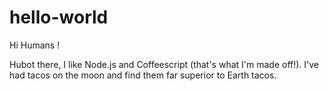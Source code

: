 # hello-world

Hi Humans !

Hubot there, I like Node.js and Coffeescript (that's what I'm made off!).
I've had tacos on the moon and find them far superior to Earth tacos.
